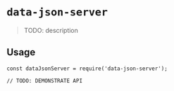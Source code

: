 # `data-json-server`

> TODO: description

## Usage

```
const dataJsonServer = require('data-json-server');

// TODO: DEMONSTRATE API
```

